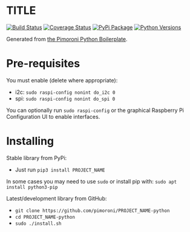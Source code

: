 # __TITLE__

[![Build Status](https://img.shields.io/github/actions/workflow/status/pimoroni/PROJECT_NAME-python/test.yml?branch=main)](https://github.com/pimoroni/PROJECT_NAME-python/actions/workflows/test.yml)
[![Coverage Status](https://coveralls.io/repos/github/pimoroni/PROJECT_NAME-python/badge.svg?branch=master)](https://coveralls.io/github/pimoroni/PROJECT_NAME-python?branch=master)
[![PyPi Package](https://img.shields.io/pypi/v/PROJECT_NAME.svg)](https://pypi.python.org/pypi/PROJECT_NAME)
[![Python Versions](https://img.shields.io/pypi/pyversions/PROJECT_NAME.svg)](https://pypi.python.org/pypi/PROJECT_NAME)

Generated from [the Pimoroni Python Boilerplate](https://github.com/pimoroni/boilerplate-python).

# Pre-requisites

You must enable (delete where appropriate):

* i2c: `sudo raspi-config nonint do_i2c 0`
* spi: `sudo raspi-config nonint do_spi 0`

You can optionally run `sudo raspi-config` or the graphical Raspberry Pi Configuration UI to enable interfaces.

# Installing

Stable library from PyPi:

* Just run `pip3 install PROJECT_NAME`

In some cases you may need to use `sudo` or install pip with: `sudo apt install python3-pip`

Latest/development library from GitHub:

* `git clone https://github.com/pimoroni/PROJECT_NAME-python`
* `cd PROJECT_NAME-python`
* `sudo ./install.sh`

